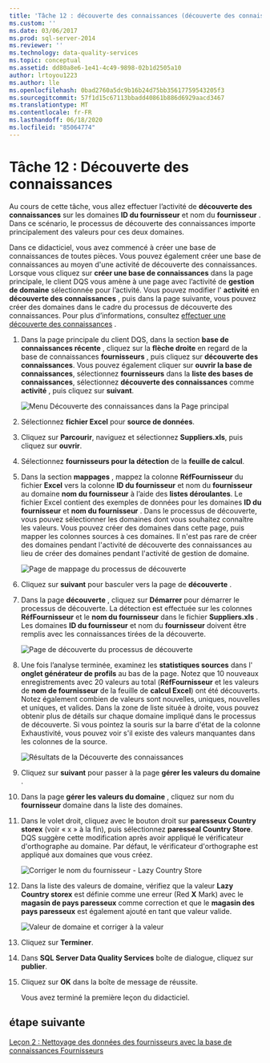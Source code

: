 ```yaml
---
title: 'Tâche 12 : découverte des connaissances (découverte des connaissances) | Microsoft Docs'
ms.custom: ''
ms.date: 03/06/2017
ms.prod: sql-server-2014
ms.reviewer: ''
ms.technology: data-quality-services
ms.topic: conceptual
ms.assetid: dd80a8e6-1e41-4c49-9898-02b1d2505a10
author: lrtoyou1223
ms.author: lle
ms.openlocfilehash: 0bad2760a5dc9b16b24d75bb35617759543205f3
ms.sourcegitcommit: 57f1d15c67113bbadd40861b886d6929aacd3467
ms.translationtype: MT
ms.contentlocale: fr-FR
ms.lasthandoff: 06/18/2020
ms.locfileid: "85064774"
---
```

# <a name="task-12-discovering-knowledge-knowledge-discovery"></a>Tâche 12 : Découverte des connaissances
  Au cours de cette tâche, vous allez effectuer l’activité de **découverte des connaissances** sur les domaines **ID du fournisseur** et nom du **fournisseur** . Dans ce scénario, le processus de découverte des connaissances importe principalement des valeurs pour ces deux domaines.  
  
 Dans ce didacticiel, vous avez commencé à créer une base de connaissances de toutes pièces. Vous pouvez également créer une base de connaissances au moyen d'une activité de découverte des connaissances. Lorsque vous cliquez sur **créer une base de connaissances** dans la page principale, le client DQS vous amène à une page avec l’activité de **gestion de domaine** sélectionnée pour l’activité. Vous pouvez modifier l' **activité** en **découverte des connaissances** , puis dans la page suivante, vous pouvez créer des domaines dans le cadre du processus de découverte des connaissances. Pour plus d’informations, consultez [effectuer une découverte des connaissances](https://msdn.microsoft.com/library/hh510398.aspx) .  
  
1.  Dans la page principale du client DQS, dans la section **base de connaissances récente** , cliquez sur la **flèche droite** en regard de la base de connaissances **fournisseurs** , puis cliquez sur **découverte des connaissances**. Vous pouvez également cliquer sur **ouvrir la base de connaissances**, sélectionnez **fournisseurs** dans la **liste des bases de connaissances**, sélectionnez **découverte des connaissances** comme **activité** , puis cliquez sur **suivant**.  
  
     ![Menu Découverte des connaissances dans la Page principal](../../2014/tutorials/media/et-discoveringknowledge-01.jpg "Menu Découverte des connaissances dans la Page principal")  
  
2.  Sélectionnez **fichier Excel** pour **source de données**.  
  
3.  Cliquez sur **Parcourir**, naviguez et sélectionnez **Suppliers.xls**, puis cliquez sur **ouvrir**.  
  
4.  Sélectionnez **fournisseurs pour la détection** de la **feuille de calcul**.  
  
5.  Dans la section **mappages** , mappez la colonne **RéfFournisseur** du fichier **Excel** vers la colonne **ID du fournisseur** et nom du **fournisseur** au domaine **nom du fournisseur** à l’aide des **listes déroulantes**. Le fichier Excel contient des exemples de données pour les domaines **ID du fournisseur** et **nom du fournisseur** . Dans le processus de découverte, vous pouvez sélectionner les domaines dont vous souhaitez connaître les valeurs. Vous pouvez créer des domaines dans cette page, puis mapper les colonnes sources à ces domaines. Il n'est pas rare de créer des domaines pendant l'activité de découverte des connaissances au lieu de créer des domaines pendant l'activité de gestion de domaine.  
  
     ![Page de mappage du processus de découverte](../../2014/tutorials/media/et-discoveringknowledge-02.jpg "Page de mappage du processus de découverte")  
  
6.  Cliquez sur **suivant** pour basculer vers la page de **découverte** .  
  
7.  Dans la page **découverte** , cliquez sur **Démarrer** pour démarrer le processus de découverte. La détection est effectuée sur les colonnes **RéfFournisseur** et le **nom du fournisseur** dans le fichier **Suppliers.xls** . Les domaines **ID du fournisseur** et nom du **fournisseur** doivent être remplis avec les connaissances tirées de la découverte.  
  
     ![Page de découverte du processus de découverte](../../2014/tutorials/media/et-discoveringknowledge-03.jpg "Page de découverte du processus de découverte")  
  
8.  Une fois l’analyse terminée, examinez les **statistiques sources** dans l' **onglet générateur de profils** au bas de la page. Notez que 10 nouveaux enregistrements avec 20 valeurs au total (**RéfFournisseur** et les valeurs de **nom de fournisseur** de la feuille de **calcul Excel**) ont été découverts. Notez également combien de valeurs sont nouvelles, uniques, nouvelles et uniques, et valides. Dans la zone de liste située à droite, vous pouvez obtenir plus de détails sur chaque domaine impliqué dans le processus de découverte. Si vous pointez la souris sur la barre d'état de la colonne Exhaustivité, vous pouvez voir s'il existe des valeurs manquantes dans les colonnes de la source.  
  
     ![Résultats de la Découverte des connaissances](../../2014/tutorials/media/et-discoveringknowledge-04.jpg "Résultats de la Découverte des connaissances")  
  
9. Cliquez sur **suivant** pour passer à la page **gérer les valeurs du domaine** .  
  
10. Dans la page **gérer les valeurs du domaine** , cliquez sur nom du **fournisseur** domaine dans la liste des domaines.  
  
11. Dans le volet droit, cliquez avec le bouton droit sur **paresseux Country storex** (voir « x » à la fin), puis sélectionnez **paresseal Country Store**. DQS suggère cette modification après avoir appliqué le vérificateur d'orthographe au domaine. Par défaut, le vérificateur d'orthographe est appliqué aux domaines que vous créez.  
  
     ![Corriger le nom du fournisseur - Lazy Country Store](../../2014/tutorials/media/et-discoveringknowledge-05.jpg "Corriger le nom du fournisseur - Lazy Country Store")  
  
12. Dans la liste des valeurs de domaine, vérifiez que la valeur **Lazy Country storex** est définie comme une erreur (Red **X** Mark) avec le **magasin de pays paresseux** comme correction et que le **magasin des pays paresseux** est également ajouté en tant que valeur valide.  
  
     ![Valeur de domaine et corriger à la valeur](../../2014/tutorials/media/et-discoveringknowledge-06.jpg "Valeur de domaine et corriger à la valeur")  
  
13. Cliquez sur **Terminer**.  
  
14. Dans **SQL Server Data Quality Services** boîte de dialogue, cliquez sur **publier**.  
  
15. Cliquez sur **OK** dans la boîte de message de réussite.  
  
     Vous avez terminé la première leçon du didacticiel.  
  
## <a name="next-step"></a>étape suivante  
 [Leçon 2 : Nettoyage des données des fournisseurs avec la base de connaissances Fournisseurs](../../2014/tutorials/lesson-2-cleansing-supplier-data-using-the-suppliers-knowledge-base.md)  
  
  
